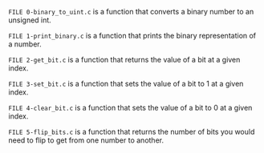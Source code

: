 `FILE 0-binary_to_uint.c` is a function that converts a binary number to an unsigned int.

`FILE 1-print_binary.c` is a function that prints the binary representation of a number.

`FILE 2-get_bit.c` is a function that returns the value of a bit at a given index.

`FILE 3-set_bit.c` is a function that sets the value of a bit to 1 at a given index.

`FILE 4-clear_bit.c` is a function that sets the value of a bit to 0 at a given index.

`FILE 5-flip_bits.c` is a function that returns the number of bits you would need to flip to get from one number to another. 
